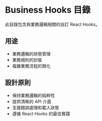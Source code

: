 # Business Hooks 目錄

此目錄包含與業務邏輯相關的自訂 React Hooks。

## 用途

- 業務邏輯的狀態管理
- 業務規則的封裝
- 複雜業務流程的簡化

## 設計原則

- 保持業務邏輯的純粹性
- 提供清晰的 API 介面
- 支援錯誤處理和載入狀態
- 遵循 React Hooks 的最佳實踐
